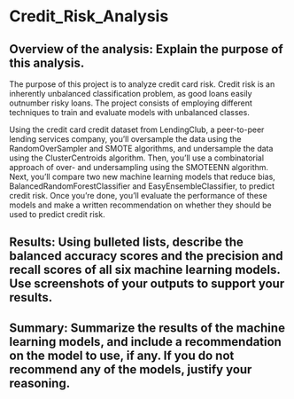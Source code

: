 # Credit_Risk_Analysis

## Overview of the analysis: Explain the purpose of this analysis.

The purpose of this project is to analyze credit card risk. Credit risk is an inherently unbalanced classification problem, as good loans easily outnumber risky loans. The project consists of employing different techniques to train and evaluate models with unbalanced classes. 

Using the credit card credit dataset from LendingClub, a peer-to-peer lending services company, you’ll oversample the data using the RandomOverSampler and SMOTE algorithms, and undersample the data using the ClusterCentroids algorithm. Then, you’ll use a combinatorial approach of over- and undersampling using the SMOTEENN algorithm. Next, you’ll compare two new machine learning models that reduce bias, BalancedRandomForestClassifier and EasyEnsembleClassifier, to predict credit risk. Once you’re done, you’ll evaluate the performance of these models and make a written recommendation on whether they should be used to predict credit risk.

## Results: Using bulleted lists, describe the balanced accuracy scores and the precision and recall scores of all six machine learning models. Use screenshots of your outputs to support your results.

## Summary: Summarize the results of the machine learning models, and include a recommendation on the model to use, if any. If you do not recommend any of the models, justify your reasoning.
